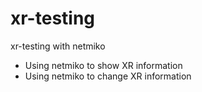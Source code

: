 # xr-testing


xr-testing with netmiko


- Using netmiko to show XR information
- Using netmiko to change XR information
